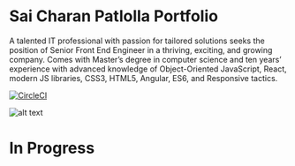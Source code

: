 # Sai Charan Patlolla Portfolio 


A talented IT professional with passion for tailored solutions seeks the position of Senior Front End Engineer in a thriving, exciting, and growing company. Comes with Master’s degree in computer science and ten years’ experience with advanced knowledge of Object-Oriented JavaScript, React, modern JS libraries, CSS3, HTML5, Angular, ES6, and Responsive tactics.

[![CircleCI](https://circleci.com/gh/scrpatlolla/SaiCharanPatlolla-Portfolio/tree/master.svg?style=svg)](https://circleci.com/gh/scrpatlolla/SaiCharanPatlolla-Portfolio/tree/master) 


![alt text](https://sonarcloud.io/images/project_badges/sonarcloud-orange.svg) 

# In Progress
